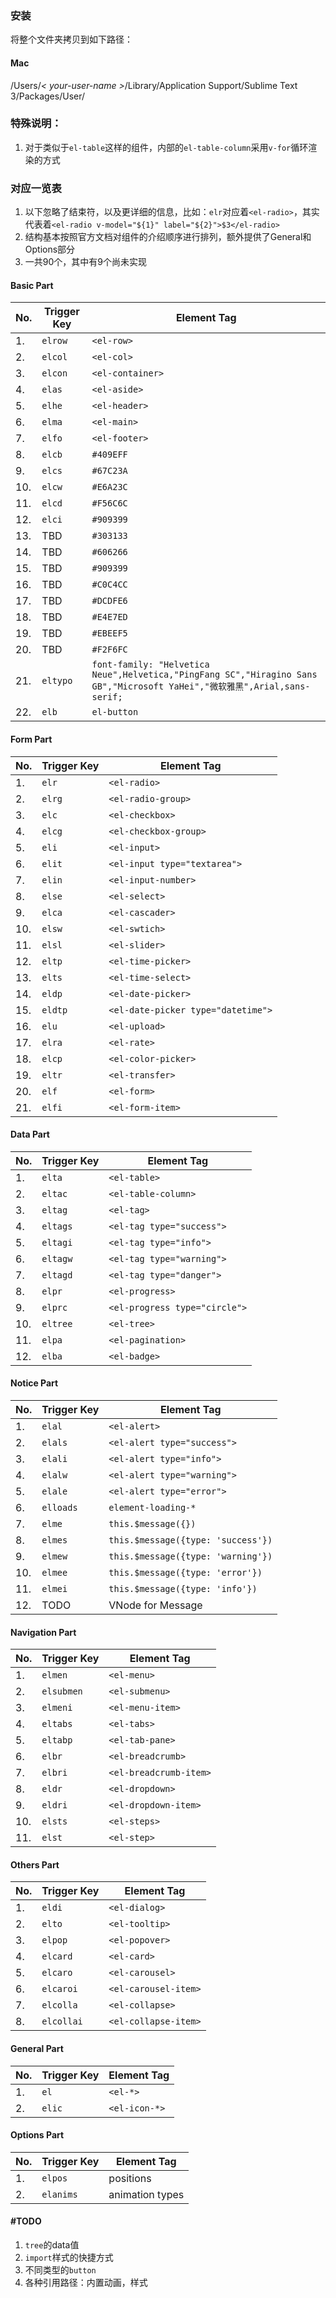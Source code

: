 ### 安装
将整个文件夹拷贝到如下路径：

#### Mac
/Users/*< your-user-name >*/Library/Application Support/Sublime Text 3/Packages/User/

### 特殊说明：

1. 对于类似于`el-table`这样的组件，内部的`el-table-column`采用`v-for`循环渲染的方式

### 对应一览表
1. 以下忽略了结束符，以及更详细的信息，比如：`elr`对应着`<el-radio>`，其实代表着`<el-radio v-model="${1}" label="${2}">$3</el-radio>`
2. 结构基本按照官方文档对组件的介绍顺序进行排列，额外提供了General和Options部分
3. 一共90个，其中有9个尚未实现



#### Basic Part
No. |  Trigger Key | Element Tag
|-----------|------------|------------|
|1. | `elrow` | `<el-row>` |
|2. | `elcol` | `<el-col>` |
|3. | `elcon` | `<el-container>` |
|4. | `elas` | `<el-aside>` |
|5. | `elhe` | `<el-header>` |
|6. | `elma` | `<el-main>` |
|7. | `elfo` | `<el-footer>` |
|8. | `elcb` | `#409EFF` |
|9. | `elcs` | `#67C23A` |
|10. | `elcw` | `#E6A23C` |
|11. | `elcd` | `#F56C6C` |
|12. | `elci` | `#909399` |
|13. | TBD | `#303133` |
|14. | TBD | `#606266` |
|15. | TBD | `#909399` |
|16. | TBD | `#C0C4CC` |
|17. | TBD | `#DCDFE6` |
|18. | TBD | `#E4E7ED` |
|19. | TBD | `#EBEEF5` |
|20. | TBD | `#F2F6FC` |
|21. | `eltypo` | `font-family: "Helvetica Neue",Helvetica,"PingFang SC","Hiragino Sans GB","Microsoft YaHei","微软雅黑",Arial,sans-serif;` |
|22. | `elb` | `el-button` |

#### Form Part

No. |  Trigger Key | Element Tag
|---|--------|--------|
|1. | `elr` | `<el-radio>` |
|2. | `elrg` | `<el-radio-group>` |
|3. | `elc` | `<el-checkbox>` |
|4. | `elcg` | `<el-checkbox-group>` |
|5. | `eli` | `<el-input>` |
|6. | `elit` | `<el-input type="textarea">` |
|7. | `elin` | `<el-input-number>` |
|8. | `else` | `<el-select>` |
|9. | `elca` | `<el-cascader>` |
|10. | `elsw` | `<el-swtich>` |
|11. | `elsl` | `<el-slider>` |
|12. | `eltp` | `<el-time-picker>` |
|13. | `elts` | `<el-time-select>` |
|14. | `eldp` | `<el-date-picker>` |
|15. | `eldtp` | `<el-date-picker type="datetime">` |
|16. | `elu` | `<el-upload>` |
|17. | `elra` | `<el-rate>` |
|18. | `elcp` | `<el-color-picker>` |
|19. | `eltr` | `<el-transfer>` |
|20. | `elf` | `<el-form>` |
|21. | `elfi` | `<el-form-item>` |

#### Data Part

No. |  Trigger Key | Element Tag
|---|--------|--------|
|1. | `elta` | `<el-table>` |
|2. | `eltac` | `<el-table-column>` |
|3. | `eltag` | `<el-tag>` |
|4. | `eltags` | `<el-tag type="success">` |
|5. | `eltagi` | `<el-tag type="info">` |
|6. | `eltagw` | `<el-tag type="warning">` |
|7. | `eltagd` | `<el-tag type="danger">` |
|8. | `elpr` | `<el-progress>` |
|9. | `elprc` | `<el-progress type="circle">` |
|10. | `eltree` | `<el-tree>` |
|11. | `elpa` | `<el-pagination>` |
|12. | `elba` | `<el-badge>` |


#### Notice Part

No. |  Trigger Key | Element Tag
|---|--------|--------|
|1. | `elal` | `<el-alert>` |
|2. | `elals` | `<el-alert type="success">` |
|3. | `elali` | `<el-alert type="info">` |
|4. | `elalw` | `<el-alert type="warning">` |
|5. | `elale` | `<el-alert type="error">` |
|6. | `elloads` | 	`element-loading-*` |
|7. | `elme` | 	`this.$message({})` |
|8. | `elmes` | 	`this.$message({type: 'success'})` |
|9. | `elmew` | 	`this.$message({type: 'warning'})` |
|10. | `elmee` | 	`this.$message({type: 'error'})` |
|11. | `elmei` | 	`this.$message({type: 'info'})` |
|12. |TODO |VNode for Message|


#### Navigation Part
No. |  Trigger Key | Element Tag
|---|--------|--------|
|1. | `elmen` | `<el-menu>` |
|2. | `elsubmen` | `<el-submenu>` |
|3. | `elmeni` | `<el-menu-item>` |
|4. | `eltabs` | `<el-tabs>` |
|5. | `eltabp` | `<el-tab-pane>` |
|6. | `elbr` | `<el-breadcrumb>` |
|7. | `elbri` | `<el-breadcrumb-item>` |
|8. | `eldr` | `<el-dropdown>` |
|9. | `eldri` | `<el-dropdown-item>` |
|10. | `elsts` | `<el-steps>` |
|11. | `elst` | `<el-step>` |

#### Others Part
No. |  Trigger Key | Element Tag
|---|--------|--------|
|1. | `eldi` | `<el-dialog>` |
|2. | `elto` | `<el-tooltip>` |
|3. | `elpop` | `<el-popover>` |
|4. | `elcard` | `<el-card>` |
|5. | `elcaro` | `<el-carousel>` |
|6. | `elcaroi` | `<el-carousel-item>` |
|7. | `elcolla` | `<el-collapse>` |
|8. | `elcollai` | `<el-collapse-item>` |

#### General Part
No. |  Trigger Key | Element Tag
|---|--------|--------|
|1. | `el` | `<el-*>` |
|2. | `elic` | `<el-icon-*>` |

#### Options Part
No. |  Trigger Key | Element Tag
|---|--------|--------|
|1. | `elpos` | positions |
|2. | `elanims` | animation types |

#### #TODO
1. `tree`的data值
2. `import`样式的快捷方式
3. 不同类型的`button`
4. 各种引用路径：内置动画，样式


